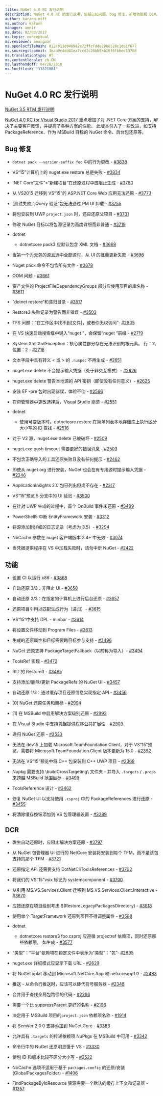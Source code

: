 ```yaml
---
title: NuGet 4.0 RC 发行说明
description: NuGet 4.0 RC 的发行说明，包括已知问题、bug 修复、新增功能和 DCR。
author: karann-msft
ms.author: karann
manager: unnir
ms.date: 02/03/2017
ms.topic: conceptual
ms.reviewer: ananguar
ms.openlocfilehash: 8124b11d0489a2c72ffcfdde28e8528c1da1f677
ms.sourcegitcommit: 3eab9c4dd41ea7ccd2c28bb5ab16f6fbbec13708
ms.translationtype: HT
ms.contentlocale: zh-CN
ms.lasthandoff: 04/26/2018
ms.locfileid: "31821881"
---
```

# <a name="nuget-40-rc-release-notes"></a>NuGet 4.0 RC 发行说明

[NuGet 3.5 RTM 发行说明](../release-notes/nuget-3.5-RTM.md)

[NuGet 4.0 RC for Visual Studio 2017](http://blog.nuget.org/20161121/introducing-nuget4.0) 重点增加了对 .NET Core 方案的支持，解决了主要客户反馈，并提高了各种方案的性能。 此版本引入了一些改进，如支持 PackageReference、作为 MSBuild 目标的 NuGet 命令、后台包还原等。

## <a name="bug-fixes"></a>Bug 修复

- `dotnet pack --version-suffix foo` 中的行为更改 - [#3838](https://github.com/NuGet/Home/issues/3838)

- VS“15”计算机上的 nuget.exe restore 总是失败 - [#3834](https://github.com/NuGet/Home/issues/3834)

- .NET Core“文件”>“新建项目”在还原过程中应阻止生成 - [#3780](https://github.com/NuGet/Home/issues/3780)

- 从 VS2015 迁移到 VS“15”的 ASP.NET Core Web 应用无法还原 - [#3773](https://github.com/NuGet/Home/issues/3773)

- [测试失败]“jQuery 验证”包无法通过 PM UI 卸载 - [#3755](https://github.com/NuGet/Home/issues/3755)

- 将包安装到 UWP `project.json` 时，还应还原父项目 - [#3731](https://github.com/NuGet/Home/issues/3731)

- 修改 NuGet 目标以将包源记录为高度详细而非普通 - [#3719](https://github.com/NuGet/Home/issues/3719)

- dotnet
  - dotnetcore pack3 应默认包含 XML 文档 - [#3698](https://github.com/NuGet/Home/issues/3698)

- 当第一个为无包的源且选中全部源时，从 UI 的批量更新失败 - [#3696](https://github.com/NuGet/Home/issues/3696)

- Nuget pack 命令不包含所有文件 - [#3678](https://github.com/NuGet/Home/issues/3678)

- OOM 问题 - [#3661](https://github.com/NuGet/Home/issues/3661)

- 资产文件的 ProjectFileDependencyGroups 部分应使用项目的库名称 - [#3611](https://github.com/NuGet/Home/issues/3611)

- “dotnet restore”和递归目录 - [#3517](https://github.com/NuGet/Home/issues/3517)

- Restore3 失败记录为警告而非错误 - [#3503](https://github.com/NuGet/Home/issues/3503)

- TFS 问题：“在工作区中找不到[文件]，或者你无权访问”- [#2805](https://github.com/NuGet/Home/issues/2805)

- 在 VS 快速启动搜索框中键入“nuget <packagename>”，会保留“nuget ”前缀 - [#2719](https://github.com/NuGet/Home/issues/2719)

- System.Xml.XmlException：核心属性部分存在无法识别的根元素。 行：2，位置：2 - [#2718](https://github.com/NuGet/Home/issues/2718)

- 文本字段中具有转义 &lt; 或 &gt; 的 `.nuspec` 不再生成 - [#2651](https://github.com/NuGet/Home/issues/2651)

- nuget.exe delete 不会提示输入凭据（处于非交互模式）- [#2626](https://github.com/NuGet/Home/issues/2626)

- nuget.exe delete 警告本地源的 API 密钥（即使没有任何意义）- [#2625](https://github.com/NuGet/Home/issues/2625)

- 安装 EF -pre 包时出现错误，体验不佳 - [#2566](https://github.com/NuGet/Home/issues/2566)

- 在包管理器中更改选择后，Visual Studio 崩溃 - [#2551](https://github.com/NuGet/Home/issues/2551)

- dotnet
  - 使用可变版本时，dotnetcore restore 在简单列表本地存储库上执行区分大小写的 ID 查找 - [#2516](https://github.com/NuGet/Home/issues/2516)

- 对于 V2 源，nuget.exe delete 已被破坏 - [#2509](https://github.com/NuGet/Home/issues/2509)

- nuget.exe push timeout 需要更好的错误消息 - [#2503](https://github.com/NuGet/Home/issues/2503)

- 不包含正确导入的工具还原失败且没有任何提示 - [#2462](https://github.com/NuGet/Home/issues/2462)

- 即使从 nuget.org 进行安装，NuGet 也会在有专用源时提示输入凭据 - [#2346](https://github.com/NuGet/Home/issues/2346)

- ApplicationInsights 2.0 包已列出但尚不存在 - [#2317](https://github.com/NuGet/Home/issues/2317)

- VS“15”预览 5 分支中的 UI 延迟 - [#3500](https://github.com/NuGet/Home/issues/3500)

- 在针对 UWP 生成的过程中，首个 OnBuild 事件未还原 - [#3489](https://github.com/NuGet/Home/issues/3489)

- PowerShell5 中断 EntityFramework 安装 - [#3312](https://github.com/NuGet/Home/issues/3312)

- 将源添加到详细的日志记录（考虑为 3.5）- [#3294](https://github.com/NuGet/Home/issues/3294)

- NoCache 参数在 nuget 客户端版本 3.4+ 中无效 - [#3074](https://github.com/NuGet/Home/issues/3074)

- 当凭据提供程序在 VS 中加载失败时，请勿中断 NuGet - [#2422](https://github.com/NuGet/Home/issues/2422)

## <a name="features"></a>功能

- 设置 CI 以运行 x86 - [#3868](https://github.com/NuGet/Home/issues/3868)

- 自动还原 3/3：非阻止 UI - [#3658](https://github.com/NuGet/Home/issues/3658)

- 自动还原 2/3：在指定的计算机上进行后台还原 - [#3657](https://github.com/NuGet/Home/issues/3657)

- 还原项目引用以匹配生成行为（递归）- [#3615](https://github.com/NuGet/Home/issues/3615)

- VS“15”中支持 DPL - minbar - [#3614](https://github.com/NuGet/Home/issues/3614)

- 将设置文件移动到 Program Files - [#3613](https://github.com/NuGet/Home/issues/3613)

- 生成的还原属性和目标需要跨目标参与支持 - [#3496](https://github.com/NuGet/Home/issues/3496)

- NuGet 还原支持 PackageTargetFallback（以前称为导入）- [#3494](https://github.com/NuGet/Home/issues/3494)

- ToolsRef 实现 - [#3472](https://github.com/NuGet/Home/issues/3472)

- RID 的 Restore3 - [#3465](https://github.com/NuGet/Home/issues/3465)

- 支持添加/删除/更新 PackageRefs 的 NuGet UI - [#3457](https://github.com/NuGet/Home/issues/3457)

- 自动还原 1/3：通过缓存项目还原信息实现指定 API - [#3456](https://github.com/NuGet/Home/issues/3456)

- [0] NuGet 还原任务和目标 - [#2994](https://github.com/NuGet/Home/issues/2994)

- [1] 在 MSBuild 中启用解决方案级别还原 - [#2993](https://github.com/NuGet/Home/issues/2993)

- 在 Visual Studio 中支持凭据提供程序公共扩展性 - [#2909](https://github.com/NuGet/Home/issues/2909)

- 递归 NuGet 还原 - [#2533](https://github.com/NuGet/Home/issues/2533)

- 无法在 dev15 上加载 Microsoft.TeamFoundation.Client，对于 VS“15”预览，需要将 Microsoft.TeamFoundation.Client 版本更新为 15.0 - [#2392](https://github.com/NuGet/Home/issues/2392)

- 无法在 VS“15”预览中将 C++ 包安装到 C++ UWP 项目 - [#2369](https://github.com/NuGet/Home/issues/2369)

- Nupkg 需要支持 \buildCrossTargeting\ 文件夹 - 并导入 `.targets` / `.props` 来跨越 MSBuild 范围目标 - [#3499](https://github.com/NuGet/Home/issues/3499)

- ToolsReference 设计 - [#3462](https://github.com/NuGet/Home/issues/3462)

- 修复 NuGet UI 以支持使用 `.csproj` 中的 PackageReferences 进行还原 - [#3455](https://github.com/NuGet/Home/issues/3455)

- 将清除缓存按钮添加到 VS 包管理器设置 - [#3289](https://github.com/NuGet/Home/issues/3289)

## <a name="dcrs"></a>DCR

- 发生自动还原时，应阻止解决方案还原 - [#3797](https://github.com/NuGet/Home/issues/3797)

- 从 NuGet 包管理器 UI 进行的 NetCore 安装将安装到每个 TFM，而不是该包支持的那个 TFM - [#3721](https://github.com/NuGet/Home/issues/3721)

- 还原指定 API 还需要支持 DotNetCliToolsReferences - [#3702](https://github.com/NuGet/Home/issues/3702)

- 将我们的 VS“15”vsix 标记为 systemcomponent - [#3700](https://github.com/NuGet/Home/issues/3700)

- 从引用 MS.VS.Services.Client 迁移到 MS.VS.Services.Client.Interactive - [#3670](https://github.com/NuGet/Home/issues/3670)

- 应按还原在项目级别考虑 $(RestoreLegacyPackagesDirectory) - [#3618](https://github.com/NuGet/Home/issues/3618)

- 使用单个 TargetFramework 还原到项目不得调整属性 - [#3588](https://github.com/NuGet/Home/issues/3588)

- dotnet
  - dotnetcore restore3 foo.csproj 应遵循 projectref 依赖项，同时还原那些依赖项。 如生成 - [#3577](https://github.com/NuGet/Home/issues/3577)

- “类型”：“平台”依赖项在锁定文件中表示为“类型”：“包”- [#2695](https://github.com/NuGet/Home/issues/2695)

- nuget.exe 详细模式应显示下载 URL - [#2629](https://github.com/NuGet/Home/issues/2629)

- 将 NuGet xplat 移动到 Microsoft.NetCore.App 和 netcoreapp1.0 - [#2483](https://github.com/NuGet/Home/issues/2483)

- 推送 - 从命令行推送时，应该可以替代符号服务器 - [#2348](https://github.com/NuGet/Home/issues/2348)

- 合并用于查找全局包路径的代码 - [#2296](https://github.com/NuGet/Home/issues/2296)

- 需要一个比 suppressParent 更好的名称 - [#2196](https://github.com/NuGet/Home/issues/2196)

- 决定用于 MSBuild 项目的`project.json` 依赖项名称 - [#1914](https://github.com/NuGet/Home/issues/1914)

- 将 SemVer 2.0.0 支持添加到 NuGet.Core - [#3383](https://github.com/NuGet/Home/issues/3383)

- 允许具有 `.targets` 的传递依赖项 NuPkgs 在 MSBuild 中可用 - [#3342](https://github.com/NuGet/Home/issues/3342)

- 命令行中的 NuGet 还原明显慢于 VS - [#3330](https://github.com/NuGet/Home/issues/3330)

- 使包 ID 和版本比较不区分大小写 - [#2522](https://github.com/NuGet/Home/issues/2522)

- NoCache 选项不适用于基于 `packages.config` 的还原/安装 (GlobalPackagesFolder) - [#1406](https://github.com/NuGet/Home/issues/1406)

- FindPackageByIdResource 资源需要一个默认的缓存上下文和记录器 - [#1357](https://github.com/NuGet/Home/issues/1357)
